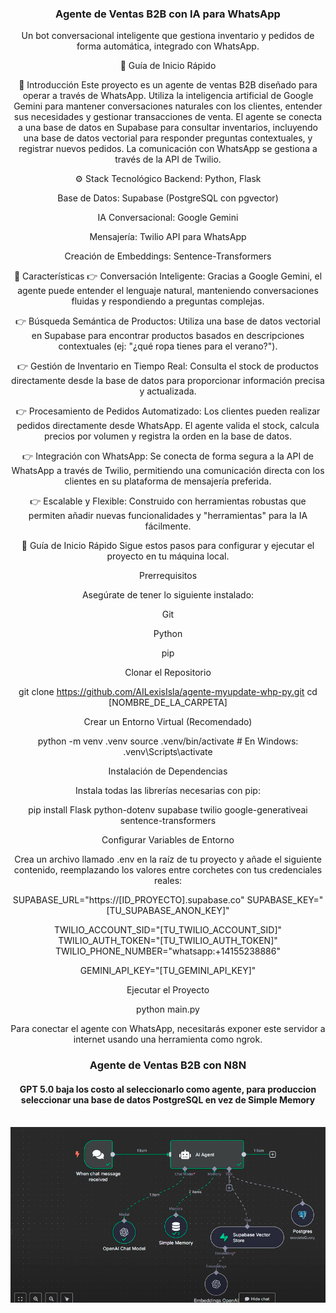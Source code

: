<div align="center">

<h3 align="center">Agente de Ventas B2B con IA para WhatsApp</h3>

<div align="center">
Un bot conversacional inteligente que gestiona inventario y pedidos de forma automática, integrado con WhatsApp.

🤸 Guía de Inicio Rápido

<a name="introducción">🤖 Introducción</a>
Este proyecto es un agente de ventas B2B diseñado para operar a través de WhatsApp. Utiliza la inteligencia artificial de Google Gemini para mantener conversaciones naturales con los clientes, entender sus necesidades y gestionar transacciones de venta. El agente se conecta a una base de datos en Supabase para consultar inventarios, incluyendo una base de datos vectorial para responder preguntas contextuales, y registrar nuevos pedidos. La comunicación con WhatsApp se gestiona a través de la API de Twilio.

<a name="tech-stack">⚙️ Stack Tecnológico</a>
Backend: Python, Flask

Base de Datos: Supabase (PostgreSQL con pgvector)

IA Conversacional: Google Gemini

Mensajería: Twilio API para WhatsApp

Creación de Embeddings: Sentence-Transformers

<a name="features">🔋 Características</a>
👉 Conversación Inteligente: Gracias a Google Gemini, el agente puede entender el lenguaje natural, manteniendo conversaciones fluidas y respondiendo a preguntas complejas.

👉 Búsqueda Semántica de Productos: Utiliza una base de datos vectorial en Supabase para encontrar productos basados en descripciones contextuales (ej: "¿qué ropa tienes para el verano?").

👉 Gestión de Inventario en Tiempo Real: Consulta el stock de productos directamente desde la base de datos para proporcionar información precisa y actualizada.

👉 Procesamiento de Pedidos Automatizado: Los clientes pueden realizar pedidos directamente desde WhatsApp. El agente valida el stock, calcula precios por volumen y registra la orden en la base de datos.

👉 Integración con WhatsApp: Se conecta de forma segura a la API de WhatsApp a través de Twilio, permitiendo una comunicación directa con los clientes en su plataforma de mensajería preferida.

👉 Escalable y Flexible: Construido con herramientas robustas que permiten añadir nuevas funcionalidades y "herramientas" para la IA fácilmente.

<a name="quick-start">🤸 Guía de Inicio Rápido</a>
Sigue estos pasos para configurar y ejecutar el proyecto en tu máquina local.

Prerrequisitos

Asegúrate de tener lo siguiente instalado:

Git

Python

pip

Clonar el Repositorio

git clone https://github.com/AILexisIsla/agente-myupdate-whp-py.git
cd [NOMBRE_DE_LA_CARPETA]

Crear un Entorno Virtual (Recomendado)

python -m venv .venv
source .venv/bin/activate  # En Windows: .venv\Scripts\activate

Instalación de Dependencias

Instala todas las librerías necesarias con pip:

pip install Flask python-dotenv supabase twilio google-generativeai sentence-transformers

Configurar Variables de Entorno

Crea un archivo llamado .env en la raíz de tu proyecto y añade el siguiente contenido, reemplazando los valores entre corchetes con tus credenciales reales:

SUPABASE_URL="https://[ID_PROYECTO].supabase.co"
SUPABASE_KEY="[TU_SUPABASE_ANON_KEY]"

TWILIO_ACCOUNT_SID="[TU_TWILIO_ACCOUNT_SID]"
TWILIO_AUTH_TOKEN="[TU_TWILIO_AUTH_TOKEN]"
TWILIO_PHONE_NUMBER="whatsapp:+14155238886"

GEMINI_API_KEY="[TU_GEMINI_API_KEY]"

Ejecutar el Proyecto

python main.py

Para conectar el agente con WhatsApp, necesitarás exponer este servidor a internet usando una herramienta como ngrok.

<h3 align="center">Agente de Ventas B2B con N8N</h3>
<h4 align="center">GPT 5.0 baja los costo al seleccionarlo como agente, para produccion seleccionar una base de datos PostgreSQL en vez de Simple Memory </h4>

<br />
<img src="./assets/img/N8N-MYUPDATE.png" alt="Banner del Proyecto" width="700"/>
<br />

